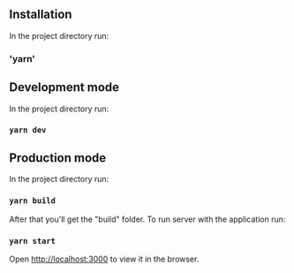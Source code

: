 ## Installation

In the project directory run:

### 'yarn'

## Development mode

In the project directory run:

### `yarn dev`

## Production mode

In the project directory run:

### `yarn build`

After that you'll get the "build" folder. To run server with the application run:

### `yarn start`

Open [http://localhost:3000](http://localhost:3000) to view it in the browser.
